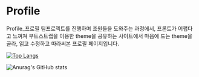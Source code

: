 # Profile
Profile_프로필
팀프로젝트를 진행하며 조원들을 도와주는 과정에서,
프론트가 어렵다고 느껴져 부트스트랩을 이용한 theme을 공유하는 사이트에서 마음에 드는 theme을 골라,
읽고 수정하고 따라써본 프로필 페이지입니다.


[![Top Langs](https://github-readme-stats.vercel.app/api/top-langs/?username=zz1n&layout=compact)](https://github.com/zz1n/github-readme-stats)

![Anurag's GitHub stats](https://github-readme-stats.vercel.app/api?username=zz1n&count_private=true&include_all_commits=true)

